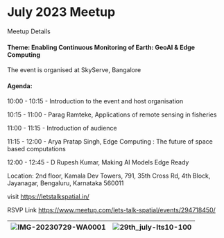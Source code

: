 # July 2023 Meetup

Meetup Details

#### Theme: Enabling Continuous Monitoring of Earth: GeoAI & Edge Computing

The event is organised at SkyServe, Bangalore

#### Agenda:

10:00 - 10:15 - Introduction to the event and host organisation

10:15 - 11:00 - Parag Ramteke, Applications of remote sensing in fisheries

11:00 - 11:15 - Introduction of audience

11:15 - 12:00 - Arya Pratap Singh, Edge Computing : The future of space based computations

12:00 - 12:45 - D Rupesh Kumar, Making AI Models Edge Ready

Location:
2nd floor, Kamala Dev Towers, 791, 35th Cross Rd, 4th Block, Jayanagar, Bengaluru, Karnataka 560011

visit https://letstalkspatial.in/

RSVP Link
https://www.meetup.com/lets-talk-spatial/events/294718450/


| ![IMG-20230729-WA0001](https://github.com/letstalkspatial/2023-July/assets/119618422/bfadc62d-0362-425d-a635-34f59ff8adef) | ![29th_july-lts10-100](https://github.com/letstalkspatial/2023-July/assets/119618422/b16aa3ac-6e90-4da6-82cb-88abda0f884d) |
|-------------------------------------------------------------------------------------------------------------------------------------|------------------------------------------------------------------------------------------------------------------------------|






